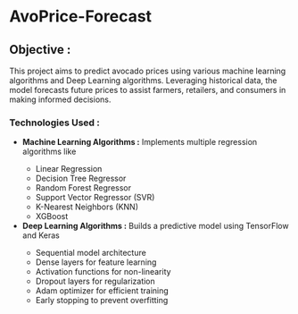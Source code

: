 # AvoPrice-Forecast
<h2>Objective :</h2>
This project aims to predict avocado prices using various machine learning algorithms and Deep Learning algorithms. Leveraging historical data, the model forecasts future prices to assist farmers, retailers, and consumers in making informed decisions.
<h3>Technologies Used :</h3>
<ul>
  <li><strong>Machine Learning Algorithms :</strong> Implements multiple regression algorithms like</li>
  <ul>
  <li>Linear Regression</li>
  <li>Decision Tree Regressor</li>
  <li>Random Forest Regressor</li>
  <li>Support Vector Regressor (SVR)</li>
  <li>K-Nearest Neighbors (KNN)</li>
  <li>XGBoost</li>
  </ul>
  <li><strong>Deep Learning Algorithms :</strong> Builds a predictive model using TensorFlow and Keras</li>
  <ul>
    <li>Sequential model architecture</li>
    <li>Dense layers for feature learning</li>
    <li>Activation functions for non-linearity</li>
    <li>Dropout layers for regularization</li>
    <li>Adam optimizer for efficient training</li>
    <li>Early stopping to prevent overfitting</li>
    
  </ul>
</ul>
